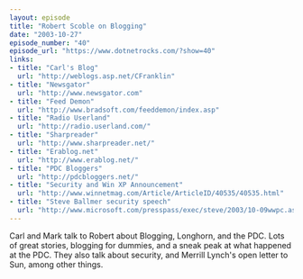 ```yaml
---
layout: episode
title: "Robert Scoble on Blogging"
date: "2003-10-27"
episode_number: "40"
episode_url: "https://www.dotnetrocks.com/?show=40"
links:
- title: "Carl's Blog"
  url: "http://weblogs.asp.net/CFranklin"
- title: "Newsgator"
  url: "http://www.newsgator.com"
- title: "Feed Demon"
  url: "http://www.bradsoft.com/feeddemon/index.asp"
- title: "Radio Userland"
  url: "http://radio.userland.com/"
- title: "Sharpreader"
  url: "http://www.sharpreader.net/"
- title: "Erablog.net"
  url: "http://www.erablog.net/"
- title: "PDC Bloggers"
  url: "http://pdcbloggers.net/"
- title: "Security and Win XP Announcement"
  url: "http://www.winnetmag.com/Article/ArticleID/40535/40535.html"
- title: "Steve Ballmer security speech"
  url: "http://www.microsoft.com/presspass/exec/steve/2003/10-09wwpc.asp"
---
```


Carl and Mark talk to Robert about Blogging, Longhorn, and the PDC. Lots of great stories, blogging for dummies, and a sneak peak at what happened at the PDC. They also talk about security, and Merrill Lynch's open letter to Sun, among other things.
